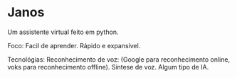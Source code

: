 # Janos
 Um assistente virtual feito em python.

Foco: 
   Facil de aprender.
   Rápido e expansível.

Tecnológias:
   Reconhecimento de voz: (Google para reconhecimento online, voks para reconhecimento offline).
   Síntese de voz.
   Algum tipo de IA.